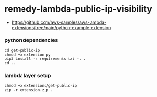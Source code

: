 # remedy-lambda-public-ip-visibility

 - https://github.com/aws-samples/aws-lambda-extensions/tree/main/python-example-extension

### python dependencies

```
cd get-public-ip
chmod +x extension.py
pip3 install -r requirements.txt -t .
cd ..
```

### lambda layer setup

```
chmod +x extensions/get-public-ip
zip -r extension.zip .
```

